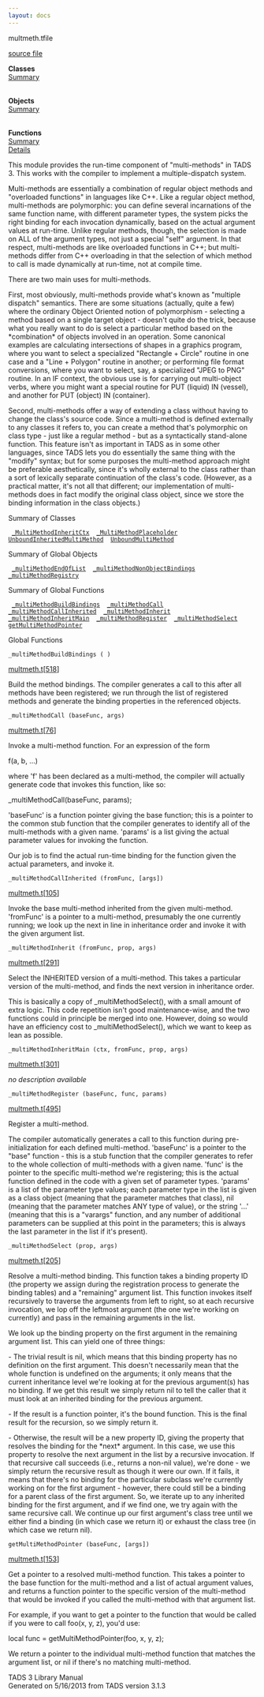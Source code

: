```yaml
---
layout: docs
---
```

<span class="title">multmeth.t</span><span class="type">file</span>

[source file](../source/multmeth.t.html)

**Classes**  
[Summary](#_ClassSummary_)  
 

**Objects**  
[Summary](#_ObjectSummary_)  
 

**Functions**  
[Summary](#_FunctionSummary_)  
[Details](#_Functions_)

<div class="fdesc">

This module provides the run-time component of "multi-methods" in TADS
3. This works with the compiler to implement a multiple-dispatch system.

Multi-methods are essentially a combination of regular object methods
and "overloaded functions" in languages like C++. Like a regular object
method, multi-methods are polymorphic: you can define several
incarnations of the same function name, with different parameter types,
the system picks the right binding for each invocation dynamically,
based on the actual argument values at run-time. Unlike regular methods,
though, the selection is made on ALL of the argument types, not just a
special "self" argument. In that respect, multi-methods are like
overloaded functions in C++; but multi-methods differ from C++
overloading in that the selection of which method to call is made
dynamically at run-time, not at compile time.

There are two main uses for multi-methods.

First, most obviously, multi-methods provide what's known as "multiple
dispatch" semantics. There are some situations (actually, quite a few)
where the ordinary Object Oriented notion of polymorphism - selecting a
method based on a single target object - doesn't quite do the trick,
because what you really want to do is select a particular method based
on the \*combination\* of objects involved in an operation. Some
canonical examples are calculating intersections of shapes in a graphics
program, where you want to select a specialized "Rectangle + Circle"
routine in one case and a "Line + Polygon" routine in another; or
performing file format conversions, where you want to select, say, a
specialized "JPEG to PNG" routine. In an IF context, the obvious use is
for carrying out multi-object verbs, where you might want a special
routine for PUT (liquid) IN (vessel), and another for PUT (object) IN
(container).

Second, multi-methods offer a way of extending a class without having to
change the class's source code. Since a multi-method is defined
externally to any classes it refers to, you can create a method that's
polymorphic on class type - just like a regular method - but as a
syntactically stand-alone function. This feature isn't as important in
TADS as in some other languages, since TADS lets you do essentially the
same thing with the "modify" syntax; but for some purposes the
multi-method approach might be preferable aesthetically, since it's
wholly external to the class rather than a sort of lexically separate
continuation of the class's code. (However, as a practical matter, it's
not all that different; our implementation of multi-methods does in fact
modify the original class object, since we store the binding information
in the class objects.)

</div>

<span id="_ClassSummary_"></span>

<div class="mjhd">

<span class="hdln">Summary of Classes</span>  

</div>

` `[`_MultiMethodInheritCtx`](../object/_MultiMethodInheritCtx.html)`  `[`_MultiMethodPlaceholder`](../object/_MultiMethodPlaceholder.html)`  `[`UnboundInheritedMultiMethod`](../object/UnboundInheritedMultiMethod.html)`  `[`UnboundMultiMethod`](../object/UnboundMultiMethod.html)`  `
<span id="_ObjectSummary_"></span>

<div class="mjhd">

<span class="hdln">Summary of Global Objects</span>  

</div>

` `[`_multiMethodEndOfList`](../object/_multiMethodEndOfList.html)`  `[`_multiMethodNonObjectBindings`](../object/_multiMethodNonObjectBindings.html)`  `[`_multiMethodRegistry`](../object/_multiMethodRegistry.html)`  `
<span id="FunctionSummary_"></span>

<div class="mjhd">

<span class="hdln">Summary of Global Functions</span>  

</div>

` `[`_multiMethodBuildBindings`](#_multiMethodBuildBindings)`  `[`_multiMethodCall`](#_multiMethodCall)`  `[`_multiMethodCallInherited`](#_multiMethodCallInherited)`  `[`_multiMethodInherit`](#_multiMethodInherit)`  `[`_multiMethodInheritMain`](#_multiMethodInheritMain)`  `[`_multiMethodRegister`](#_multiMethodRegister)`  `[`_multiMethodSelect`](#_multiMethodSelect)`  `[`getMultiMethodPointer`](#getMultiMethodPointer)`  `

<span id="_Functions_"></span>

<div class="mjhd">

<span class="hdln">Global Functions</span>  

</div>

<span id="_multiMethodBuildBindings"></span>

`_multiMethodBuildBindings ( )`

[multmeth.t](../file/multmeth.t.html)\[[518](../source/multmeth.t.html#518)\]

<div class="desc">

Build the method bindings. The compiler generates a call to this after
all methods have been registered; we run through the list of registered
methods and generate the binding properties in the referenced objects.

</div>

<span id="_multiMethodCall"></span>

`_multiMethodCall (baseFunc, args)`

[multmeth.t](../file/multmeth.t.html)\[[76](../source/multmeth.t.html#76)\]

<div class="desc">

Invoke a multi-method function. For an expression of the form

  
f(a, b, ...)

where 'f' has been declared as a multi-method, the compiler will
actually generate code that invokes this function, like so:

  
\_multiMethodCall(baseFunc, params);

'baseFunc' is a function pointer giving the base function; this is a
pointer to the common stub function that the compiler generates to
identify all of the multi-methods with a given name. 'params' is a list
giving the actual parameter values for invoking the function.

Our job is to find the actual run-time binding for the function given
the actual parameters, and invoke it.

</div>

<span id="_multiMethodCallInherited"></span>

`_multiMethodCallInherited (fromFunc, [args])`

[multmeth.t](../file/multmeth.t.html)\[[105](../source/multmeth.t.html#105)\]

<div class="desc">

Invoke the base multi-method inherited from the given multi-method.
'fromFunc' is a pointer to a multi-method, presumably the one currently
running; we look up the next in line in inheritance order and invoke it
with the given argument list.

</div>

<span id="_multiMethodInherit"></span>

`_multiMethodInherit (fromFunc, prop, args)`

[multmeth.t](../file/multmeth.t.html)\[[291](../source/multmeth.t.html#291)\]

<div class="desc">

Select the INHERITED version of a multi-method. This takes a particular
version of the multi-method, and finds the next version in inheritance
order.

This is basically a copy of \_multiMethodSelect(), with a small amount
of extra logic. This code repetition isn't good maintenance-wise, and
the two functions could in principle be merged into one. However, doing
so would have an efficiency cost to \_multiMethodSelect(), which we want
to keep as lean as possible.

</div>

<span id="_multiMethodInheritMain"></span>

`_multiMethodInheritMain (ctx, fromFunc, prop, args)`

[multmeth.t](../file/multmeth.t.html)\[[301](../source/multmeth.t.html#301)\]

<div class="desc">

*no description available*

</div>

<span id="_multiMethodRegister"></span>

`_multiMethodRegister (baseFunc, func, params)`

[multmeth.t](../file/multmeth.t.html)\[[495](../source/multmeth.t.html#495)\]

<div class="desc">

Register a multi-method.

The compiler automatically generates a call to this function during
pre-initialization for each defined multi-method. 'baseFunc' is a
pointer to the "base" function - this is a stub function that the
compiler generates to refer to the whole collection of multi-methods
with a given name. 'func' is the pointer to the specific multi-method
we're registering; this is the actual function defined in the code with
a given set of parameter types. 'params' is a list of the parameter type
values; each parameter type in the list is given as a class object
(meaning that the parameter matches that class), nil (meaning that the
parameter matches ANY type of value), or the string '...' (meaning that
this is a "varargs" function, and any number of additional parameters
can be supplied at this point in the parameters; this is always the last
parameter in the list if it's present).

</div>

<span id="_multiMethodSelect"></span>

`_multiMethodSelect (prop, args)`

[multmeth.t](../file/multmeth.t.html)\[[205](../source/multmeth.t.html#205)\]

<div class="desc">

Resolve a multi-method binding. This function takes a binding property
ID (the property we assign during the registration process to generate
the binding tables) and a "remaining" argument list. This function
invokes itself recursively to traverse the arguments from left to right,
so at each recursive invocation, we lop off the leftmost argument (the
one we're working on currently) and pass in the remaining arguments in
the list.

We look up the binding property on the first argument in the remaining
argument list. This can yield one of three things:

\- The trivial result is nil, which means that this binding property has
no definition on the first argument. This doesn't necessarily mean that
the whole function is undefined on the arguments; it only means that the
current inheritance level we're looking at for the previous argument(s)
has no binding. If we get this result we simply return nil to tell the
caller that it must look at an inherited binding for the previous
argument.

\- If the result is a function pointer, it's the bound function. This is
the final result for the recursion, so we simply return it.

\- Otherwise, the result will be a new property ID, giving the property
that resolves the binding for the \*next\* argument. In this case, we
use this property to resolve the next argument in the list by a
recursive invocation. If that recursive call succeeds (i.e., returns a
non-nil value), we're done - we simply return the recursive result as
though it were our own. If it fails, it means that there's no binding
for the particular subclass we're currently working on for the first
argument - however, there could still be a binding for a parent class of
the first argument. So, we iterate up to any inherited binding for the
first argument, and if we find one, we try again with the same recursive
call. We continue up our first argument's class tree until we either
find a binding (in which case we return it) or exhaust the class tree
(in which case we return nil).

</div>

<span id="getMultiMethodPointer"></span>

`getMultiMethodPointer (baseFunc, [args])`

[multmeth.t](../file/multmeth.t.html)\[[153](../source/multmeth.t.html#153)\]

<div class="desc">

Get a pointer to a resolved multi-method function. This takes a pointer
to the base function for the multi-method and a list of actual argument
values, and returns a function pointer to the specific version of the
multi-method that would be invoked if you called the multi-method with
that argument list.

For example, if you want to get a pointer to the function that would be
called if you were to call foo(x, y, z), you'd use:

  
local func = getMultiMethodPointer(foo, x, y, z);

We return a pointer to the individual multi-method function that matches
the argument list, or nil if there's no matching multi-method.

</div>

<div class="ftr">

TADS 3 Library Manual  
Generated on 5/16/2013 from TADS version 3.1.3

</div>
